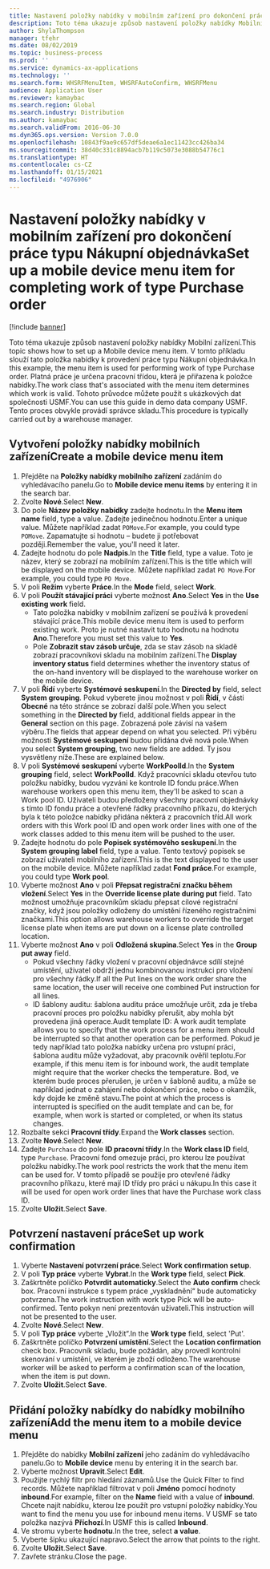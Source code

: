 ```yaml
---
title: Nastavení položky nabídky v mobilním zařízení pro dokončení práce typu Nákupní objednávka
description: Toto téma ukazuje způsob nastavení položky nabídky Mobilní zařízení.
author: ShylaThompson
manager: tfehr
ms.date: 08/02/2019
ms.topic: business-process
ms.prod: ''
ms.service: dynamics-ax-applications
ms.technology: ''
ms.search.form: WHSRFMenuItem, WHSRFAutoConfirm, WHSRFMenu
audience: Application User
ms.reviewer: kamaybac
ms.search.region: Global
ms.search.industry: Distribution
ms.author: kamaybac
ms.search.validFrom: 2016-06-30
ms.dyn365.ops.version: Version 7.0.0
ms.openlocfilehash: 10843f9ae9c657df5deae6a1ec11423cc426ba34
ms.sourcegitcommit: 38d40c331c8894acb7b119c5073e3088b54776c1
ms.translationtype: HT
ms.contentlocale: cs-CZ
ms.lasthandoff: 01/15/2021
ms.locfileid: "4976906"
---
```

# <a name="set-up-a-mobile-device-menu-item-for-completing-work-of-type-purchase-order"></a><span data-ttu-id="2d48d-103">Nastavení položky nabídky v mobilním zařízení pro dokončení práce typu Nákupní objednávka</span><span class="sxs-lookup"><span data-stu-id="2d48d-103">Set up a mobile device menu item for completing work of type Purchase order</span></span>

[!include [banner](../../includes/banner.md)]

<span data-ttu-id="2d48d-104">Toto téma ukazuje způsob nastavení položky nabídky Mobilní zařízení.</span><span class="sxs-lookup"><span data-stu-id="2d48d-104">This topic shows how to set up a Mobile device menu item.</span></span> <span data-ttu-id="2d48d-105">V tomto příkladu slouží tato položka nabídky k provedení práce typu Nákupní objednávka.</span><span class="sxs-lookup"><span data-stu-id="2d48d-105">In this example, the menu item is used for performing work of type Purchase order.</span></span> <span data-ttu-id="2d48d-106">Platná práce je určena pracovní třídou, která je přiřazena k položce nabídky.</span><span class="sxs-lookup"><span data-stu-id="2d48d-106">The work class that's associated with the menu item determines which work is valid.</span></span> <span data-ttu-id="2d48d-107">Tohoto průvodce můžete použít s ukázkových dat společnosti USMF.</span><span class="sxs-lookup"><span data-stu-id="2d48d-107">You can use this guide in demo data company USMF.</span></span> <span data-ttu-id="2d48d-108">Tento proces obvykle provádí správce skladu.</span><span class="sxs-lookup"><span data-stu-id="2d48d-108">This procedure is typically carried out by a warehouse manager.</span></span>


## <a name="create-a-mobile-device-menu-item"></a><span data-ttu-id="2d48d-109">Vytvoření položky nabídky mobilních zařízení</span><span class="sxs-lookup"><span data-stu-id="2d48d-109">Create a mobile device menu item</span></span>
1. <span data-ttu-id="2d48d-110">Přejděte na **Položky nabídky mobilního zařízení** zadáním do vyhledávacího panelu.</span><span class="sxs-lookup"><span data-stu-id="2d48d-110">Go to **Mobile device menu items** by entering it in the search bar.</span></span>
2. <span data-ttu-id="2d48d-111">Zvolte **Nové**.</span><span class="sxs-lookup"><span data-stu-id="2d48d-111">Select **New**.</span></span>
3. <span data-ttu-id="2d48d-112">Do pole **Název položky nabídky** zadejte hodnotu.</span><span class="sxs-lookup"><span data-stu-id="2d48d-112">In the **Menu item name** field, type a value.</span></span> <span data-ttu-id="2d48d-113">Zadejte jedinečnou hodnotu.</span><span class="sxs-lookup"><span data-stu-id="2d48d-113">Enter a unique value.</span></span> <span data-ttu-id="2d48d-114">Můžete například zadat `POMove`.</span><span class="sxs-lookup"><span data-stu-id="2d48d-114">For example, you could type `POMove`.</span></span> <span data-ttu-id="2d48d-115">Zapamatujte si hodnotu – budete ji potřebovat později.</span><span class="sxs-lookup"><span data-stu-id="2d48d-115">Remember the value, you'll need it later.</span></span>  
4. <span data-ttu-id="2d48d-116">Zadejte hodnotu do pole **Nadpis**.</span><span class="sxs-lookup"><span data-stu-id="2d48d-116">In the **Title** field, type a value.</span></span> <span data-ttu-id="2d48d-117">Toto je název, který se zobrazí na mobilním zařízení.</span><span class="sxs-lookup"><span data-stu-id="2d48d-117">This is the title which will be displayed on the mobile device.</span></span> <span data-ttu-id="2d48d-118">Můžete například zadat `PO Move`.</span><span class="sxs-lookup"><span data-stu-id="2d48d-118">For example, you could type `PO Move`.</span></span>  
5. <span data-ttu-id="2d48d-119">V poli **Režim** vyberte **Práce**.</span><span class="sxs-lookup"><span data-stu-id="2d48d-119">In the **Mode** field, select **Work**.</span></span>
6. <span data-ttu-id="2d48d-120">V poli **Použít stávající práci** vyberte možnost **Ano**.</span><span class="sxs-lookup"><span data-stu-id="2d48d-120">Select **Yes** in the **Use existing work** field.</span></span>
    - <span data-ttu-id="2d48d-121">Tato položka nabídky v mobilním zařízení se používá k provedení stávající práce.</span><span class="sxs-lookup"><span data-stu-id="2d48d-121">This mobile device menu item is used to perform existing work.</span></span> <span data-ttu-id="2d48d-122">Proto je nutné nastavit tuto hodnotu na hodnotu **Ano**.</span><span class="sxs-lookup"><span data-stu-id="2d48d-122">Therefore you must set this value to **Yes**.</span></span>  
    - <span data-ttu-id="2d48d-123">Pole **Zobrazit stav zásob určuje**, zda se stav zásob na skladě zobrazí pracovníkovi skladu na mobilním zařízení.</span><span class="sxs-lookup"><span data-stu-id="2d48d-123">The **Display inventory status** field determines whether the inventory status of the on-hand inventory will be displayed to the warehouse worker on the mobile device.</span></span>  
7. <span data-ttu-id="2d48d-124">V poli **Řídí** vyberte **Systémové seskupení**.</span><span class="sxs-lookup"><span data-stu-id="2d48d-124">In the **Directed by** field, select **System grouping**.</span></span> <span data-ttu-id="2d48d-125">Pokud vyberete jinou možnost v poli **Řídí**, v části **Obecné** na této stránce se zobrazí další pole.</span><span class="sxs-lookup"><span data-stu-id="2d48d-125">When you select something in the **Directed by** field, additional fields appear in the **General** section on this page.</span></span> <span data-ttu-id="2d48d-126">Zobrazená pole závisí na vašem výběru.</span><span class="sxs-lookup"><span data-stu-id="2d48d-126">The fields that appear depend on what you selected.</span></span> <span data-ttu-id="2d48d-127">Při výběru možnosti **Systémové seskupení** budou přidána dvě nová pole.</span><span class="sxs-lookup"><span data-stu-id="2d48d-127">When you select **System grouping**, two new fields are added.</span></span> <span data-ttu-id="2d48d-128">Ty jsou vysvětleny níže.</span><span class="sxs-lookup"><span data-stu-id="2d48d-128">These are explained below.</span></span>  
8. <span data-ttu-id="2d48d-129">V poli **Systémové seskupení** vyberte **WorkPoolId**.</span><span class="sxs-lookup"><span data-stu-id="2d48d-129">In the **System grouping** field, select **WorkPoolId**.</span></span> <span data-ttu-id="2d48d-130">Když pracovníci skladu otevřou tuto položku nabídky, budou vyzváni ke kontrole ID fondu práce.</span><span class="sxs-lookup"><span data-stu-id="2d48d-130">When warehouse workers open this menu item, they'll be asked to scan a Work pool ID.</span></span> <span data-ttu-id="2d48d-131">Uživateli budou předloženy všechny pracovní objednávky s tímto ID fondu práce a otevřené řádky pracovního příkazu, do kterých byla k této položce nabídky přidána některá z pracovních tříd.</span><span class="sxs-lookup"><span data-stu-id="2d48d-131">All work orders with this Work pool ID and open work order lines with one of the work classes added to this menu item will be pushed to the user.</span></span>  
9. <span data-ttu-id="2d48d-132">Zadejte hodnotu do pole **Popisek systémového seskupení**.</span><span class="sxs-lookup"><span data-stu-id="2d48d-132">In the **System grouping label** field, type a value.</span></span> <span data-ttu-id="2d48d-133">Tento textový popisek se zobrazí uživateli mobilního zařízení.</span><span class="sxs-lookup"><span data-stu-id="2d48d-133">This is the text displayed to the user on the mobile device.</span></span> <span data-ttu-id="2d48d-134">Můžete například zadat **Fond práce**.</span><span class="sxs-lookup"><span data-stu-id="2d48d-134">For example, you could type **Work pool**.</span></span>  
10. <span data-ttu-id="2d48d-135">Vyberte možnost **Ano** v poli **Přepsat registrační značku během vložení**.</span><span class="sxs-lookup"><span data-stu-id="2d48d-135">Select **Yes** in the **Override license plate during put** field.</span></span> <span data-ttu-id="2d48d-136">Tato možnost umožňuje pracovníkům skladu přepsat cílové registrační značky, když jsou položky odloženy do umístění řízeného registračními značkami.</span><span class="sxs-lookup"><span data-stu-id="2d48d-136">This option allows warehouse workers to override the target license plate when items are put down on a license plate controlled location.</span></span>  
11. <span data-ttu-id="2d48d-137">Vyberte možnost **Ano** v poli **Odložená skupina**.</span><span class="sxs-lookup"><span data-stu-id="2d48d-137">Select **Yes** in the **Group put away** field.</span></span>
    - <span data-ttu-id="2d48d-138">Pokud všechny řádky vložení v pracovní objednávce sdílí stejné umístění, uživatel obdrží jednu kombinovanou instrukci pro vložení pro všechny řádky.</span><span class="sxs-lookup"><span data-stu-id="2d48d-138">If all the Put lines on the work order share the same location, the user will receive one combined Put instruction for all lines.</span></span> 
    - <span data-ttu-id="2d48d-139">ID šablony auditu: šablona auditu práce umožňuje určit, zda je třeba pracovní proces pro položku nabídky přerušit, aby mohla být provedena jiná operace.</span><span class="sxs-lookup"><span data-stu-id="2d48d-139">Audit template ID: A work audit template allows you to specify that the work process for a menu item should be interrupted so that another operation can be performed.</span></span> <span data-ttu-id="2d48d-140">Pokud je tedy například tato položka nabídky určena pro vstupní práci, šablona auditu může vyžadovat, aby pracovník ověřil teplotu.</span><span class="sxs-lookup"><span data-stu-id="2d48d-140">For example, if this menu item is for inbound work, the audit template might require that the worker checks the temperature.</span></span> <span data-ttu-id="2d48d-141">Bod, ve kterém bude proces přerušen, je určen v šabloně auditu, a může se například jednat o zahájení nebo dokončení práce, nebo o okamžik, kdy dojde ke změně stavu.</span><span class="sxs-lookup"><span data-stu-id="2d48d-141">The point at which the process is interrupted is specified on the audit template and can be, for example, when work is started or completed, or when its status changes.</span></span>  
12. <span data-ttu-id="2d48d-142">Rozbalte sekci **Pracovní třídy**.</span><span class="sxs-lookup"><span data-stu-id="2d48d-142">Expand the **Work classes** section.</span></span>
13. <span data-ttu-id="2d48d-143">Zvolte **Nové**.</span><span class="sxs-lookup"><span data-stu-id="2d48d-143">Select **New**.</span></span>
14. <span data-ttu-id="2d48d-144">Zadejte `Purchase` do pole **ID pracovní třídy**.</span><span class="sxs-lookup"><span data-stu-id="2d48d-144">In the **Work class ID** field, type `Purchase`.</span></span> <span data-ttu-id="2d48d-145">Pracovní fond omezuje práci, pro kterou lze používat položku nabídky.</span><span class="sxs-lookup"><span data-stu-id="2d48d-145">The work pool restricts the work that the menu item can be used for.</span></span> <span data-ttu-id="2d48d-146">V tomto případě se použije pro otevřené řádky pracovního příkazu, které mají ID třídy pro práci u nákupu.</span><span class="sxs-lookup"><span data-stu-id="2d48d-146">In this case it will be used for open work order lines that have the Purchase work class ID.</span></span>  
15. <span data-ttu-id="2d48d-147">Zvolte **Uložit**.</span><span class="sxs-lookup"><span data-stu-id="2d48d-147">Select **Save**.</span></span>

## <a name="set-up-work-confirmation"></a><span data-ttu-id="2d48d-148">Potvrzení nastavení práce</span><span class="sxs-lookup"><span data-stu-id="2d48d-148">Set up work confirmation</span></span>
1. <span data-ttu-id="2d48d-149">Vyberte **Nastavení potvrzení práce**.</span><span class="sxs-lookup"><span data-stu-id="2d48d-149">Select **Work confirmation setup**.</span></span>
2. <span data-ttu-id="2d48d-150">V poli **Typ práce** vyberte **Vybrat**.</span><span class="sxs-lookup"><span data-stu-id="2d48d-150">In the **Work type** field, select **Pick**.</span></span>
3. <span data-ttu-id="2d48d-151">Zaškrtněte políčko **Potvrdit automaticky**.</span><span class="sxs-lookup"><span data-stu-id="2d48d-151">Select the **Auto confirm** check box.</span></span> <span data-ttu-id="2d48d-152">Pracovní instrukce s typem práce „vyskladnění“ bude automaticky potvrzena.</span><span class="sxs-lookup"><span data-stu-id="2d48d-152">The work instruction with work type Pick will be auto-confirmed.</span></span> <span data-ttu-id="2d48d-153">Tento pokyn není prezentován uživateli.</span><span class="sxs-lookup"><span data-stu-id="2d48d-153">This instruction will not be presented to the user.</span></span>  
4. <span data-ttu-id="2d48d-154">Zvolte **Nové**.</span><span class="sxs-lookup"><span data-stu-id="2d48d-154">Select **New**.</span></span>
5. <span data-ttu-id="2d48d-155">V poli **Typ práce** vyberte „Vložit“.</span><span class="sxs-lookup"><span data-stu-id="2d48d-155">In the **Work type** field, select 'Put'.</span></span>
6. <span data-ttu-id="2d48d-156">Zaškrtněte políčko **Potvrzení umístění**.</span><span class="sxs-lookup"><span data-stu-id="2d48d-156">Select the **Location confirmation** check box.</span></span> <span data-ttu-id="2d48d-157">Pracovník skladu, bude požádán, aby provedl kontrolní skenování v umístění, ve kterém je zboží odloženo.</span><span class="sxs-lookup"><span data-stu-id="2d48d-157">The warehouse worker will be asked to perform a confirmation scan of the location, when the item is put down.</span></span>  
7. <span data-ttu-id="2d48d-158">Zvolte **Uložit**.</span><span class="sxs-lookup"><span data-stu-id="2d48d-158">Select **Save**.</span></span>

## <a name="add-the-menu-item-to-a-mobile-device-menu"></a><span data-ttu-id="2d48d-159">Přidání položky nabídky do nabídky mobilního zařízení</span><span class="sxs-lookup"><span data-stu-id="2d48d-159">Add the menu item to a mobile device menu</span></span>
1. <span data-ttu-id="2d48d-160">Přejděte do nabídky **Mobilní zařízení** jeho zadáním do vyhledávacího panelu.</span><span class="sxs-lookup"><span data-stu-id="2d48d-160">Go to **Mobile device** menu by entering it in the search bar.</span></span>
2. <span data-ttu-id="2d48d-161">Vyberte možnost **Upravit**.</span><span class="sxs-lookup"><span data-stu-id="2d48d-161">Select **Edit**.</span></span>
3. <span data-ttu-id="2d48d-162">Použijte rychlý filtr pro hledání záznamů.</span><span class="sxs-lookup"><span data-stu-id="2d48d-162">Use the Quick Filter to find records.</span></span> <span data-ttu-id="2d48d-163">Můžete například filtrovat v poli **Jméno** pomocí hodnoty **inbound**.</span><span class="sxs-lookup"><span data-stu-id="2d48d-163">For example, filter on the **Name** field with a value of **inbound**.</span></span> <span data-ttu-id="2d48d-164">Chcete najít nabídku, kterou lze použít pro vstupní položky nabídky.</span><span class="sxs-lookup"><span data-stu-id="2d48d-164">You want to find the menu you use for inbound menu items.</span></span> <span data-ttu-id="2d48d-165">V USMF se tato položka nazývá **Příchozí**.</span><span class="sxs-lookup"><span data-stu-id="2d48d-165">In USMF this is called **Inbound**.</span></span>  
4. <span data-ttu-id="2d48d-166">Ve stromu vyberte **hodnotu**.</span><span class="sxs-lookup"><span data-stu-id="2d48d-166">In the tree, select **a value**.</span></span>
5. <span data-ttu-id="2d48d-167">Vyberte šipku ukazující napravo.</span><span class="sxs-lookup"><span data-stu-id="2d48d-167">Select the arrow that points to the right.</span></span>
6. <span data-ttu-id="2d48d-168">Zvolte **Uložit**.</span><span class="sxs-lookup"><span data-stu-id="2d48d-168">Select **Save**.</span></span>
7. <span data-ttu-id="2d48d-169">Zavřete stránku.</span><span class="sxs-lookup"><span data-stu-id="2d48d-169">Close the page.</span></span>
